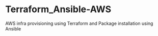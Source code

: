 # Terraform_Ansible-AWS
AWS infra provisioning using Terraform and Package installation using Ansible
